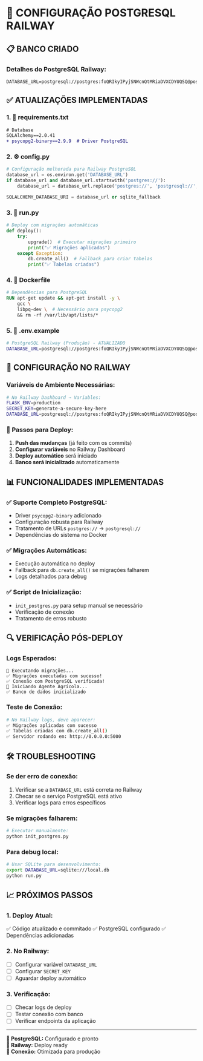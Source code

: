 # 🐘 CONFIGURAÇÃO POSTGRESQL RAILWAY

## 📋 **BANCO CRIADO**

### **Detalhes do PostgreSQL Railway:**
```
DATABASE_URL=postgresql://postgres:foQRIkyIPyjSNWcnQtMRiaDVXCDYUQSQ@postgres.railway.internal:5432/railway
```

## ✅ **ATUALIZAÇÕES IMPLEMENTADAS**

### **1. 📄 requirements.txt**
```diff
# Database
SQLAlchemy==2.0.41
+ psycopg2-binary==2.9.9  # Driver PostgreSQL
```

### **2. ⚙️ config.py**
```python
# Configuração melhorada para Railway PostgreSQL
database_url = os.environ.get('DATABASE_URL')
if database_url and database_url.startswith('postgres://'):
    database_url = database_url.replace('postgres://', 'postgresql://', 1)

SQLALCHEMY_DATABASE_URI = database_url or sqlite_fallback
```

### **3. 🚀 run.py**
```python
# Deploy com migrações automáticas
def deploy():
    try:
        upgrade()  # Executar migrações primeiro
        print("✅ Migrações aplicadas")
    except Exception:
        db.create_all()  # Fallback para criar tabelas
        print("✅ Tabelas criadas")
```

### **4. 🐳 Dockerfile**
```dockerfile
# Dependências para PostgreSQL
RUN apt-get update && apt-get install -y \
    gcc \
    libpq-dev \  # Necessário para psycopg2
    && rm -rf /var/lib/apt/lists/*
```

### **5. 🔐 .env.example**
```bash
# PostgreSQL Railway (Produção) - ATUALIZADO
DATABASE_URL=postgresql://postgres:foQRIkyIPyjSNWcnQtMRiaDVXCDYUQSQ@postgres.railway.internal:5432/railway
```

## 🚂 **CONFIGURAÇÃO NO RAILWAY**

### **Variáveis de Ambiente Necessárias:**
```bash
# No Railway Dashboard → Variables:
FLASK_ENV=production
SECRET_KEY=generate-a-secure-key-here
DATABASE_URL=postgresql://postgres:foQRIkyIPyjSNWcnQtMRiaDVXCDYUQSQ@postgres.railway.internal:5432/railway
```

### **🔧 Passos para Deploy:**
1. **Push das mudanças** (já feito com os commits)
2. **Configurar variáveis** no Railway Dashboard
3. **Deploy automático** será iniciado
4. **Banco será inicializado** automaticamente

## 📊 **FUNCIONALIDADES IMPLEMENTADAS**

### **✅ Suporte Completo PostgreSQL:**
- Driver `psycopg2-binary` adicionado
- Configuração robusta para Railway
- Tratamento de URLs `postgres://` → `postgresql://`
- Dependências do sistema no Docker

### **✅ Migrações Automáticas:**
- Execução automática no deploy
- Fallback para `db.create_all()` se migrações falharem
- Logs detalhados para debug

### **✅ Script de Inicialização:**
- `init_postgres.py` para setup manual se necessário
- Verificação de conexão
- Tratamento de erros robusto

## 🔍 **VERIFICAÇÃO PÓS-DEPLOY**

### **Logs Esperados:**
```
🔄 Executando migrações...
✅ Migrações executadas com sucesso!
✅ Conexão com PostgreSQL verificada!
🚀 Iniciando Agente Agrícola...
✅ Banco de dados inicializado
```

### **Teste de Conexão:**
```bash
# No Railway logs, deve aparecer:
✅ Migrações aplicadas com sucesso
✅ Tabelas criadas com db.create_all()
✅ Servidor rodando em: http://0.0.0.0:5000
```

## 🛠️ **TROUBLESHOOTING**

### **Se der erro de conexão:**
1. Verificar se a `DATABASE_URL` está correta no Railway
2. Checar se o serviço PostgreSQL está ativo
3. Verificar logs para erros específicos

### **Se migrações falharem:**
```bash
# Executar manualmente:
python init_postgres.py
```

### **Para debug local:**
```bash
# Usar SQLite para desenvolvimento:
export DATABASE_URL=sqlite:///local.db
python run.py
```

## 📈 **PRÓXIMOS PASSOS**

### **1. Deploy Atual:**
✅ Código atualizado e commitado
✅ PostgreSQL configurado
✅ Dependências adicionadas

### **2. No Railway:**
- [ ] Configurar variável `DATABASE_URL`
- [ ] Configurar `SECRET_KEY`
- [ ] Aguardar deploy automático

### **3. Verificação:**
- [ ] Checar logs de deploy
- [ ] Testar conexão com banco
- [ ] Verificar endpoints da aplicação

---

**🐘 PostgreSQL:** Configurado e pronto  
**🚂 Railway:** Deploy ready  
**🔗 Conexão:** Otimizada para produção
